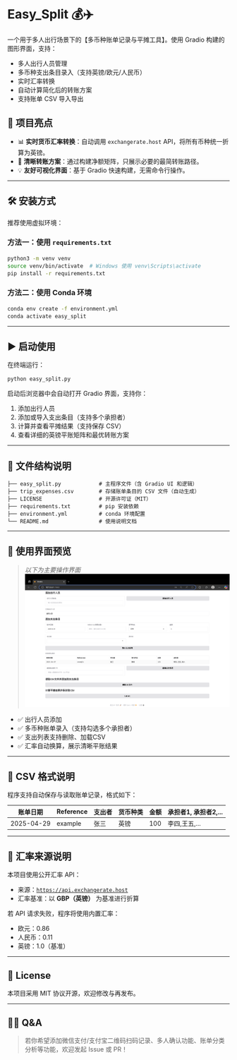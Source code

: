 # Easy_Split 💰✈️

一个用于多人出行场景下的【多币种账单记录与平摊工具】。使用 Gradio 构建的图形界面，支持：

- 多人出行人员管理
- 多币种支出条目录入（支持英镑/欧元/人民币）
- 实时汇率转换
- 自动计算简化后的转账方案
- 支持账单 CSV 导入导出

## 🚀 项目亮点

- 📊 **实时货币汇率转换**：自动调用 `exchangerate.host` API，将所有币种统一折算为英镑。
- 🧾 **清晰转账方案**：通过构建净额矩阵，只展示必要的最简转账路径。
- 💡 **友好可视化界面**：基于 Gradio 快速构建，无需命令行操作。

---

## 🛠️ 安装方式

推荐使用虚拟环境：

### 方法一：使用 `requirements.txt`

```bash
python3 -m venv venv
source venv/bin/activate  # Windows 使用 venv\Scripts\activate
pip install -r requirements.txt
```

### 方法二：使用 Conda 环境

```bash
conda env create -f environment.yml
conda activate easy_split
```

---

## ▶️ 启动使用

在终端运行：

```bash
python easy_split.py
```

启动后浏览器中会自动打开 Gradio 界面，支持你：

1. 添加出行人员
2. 添加或导入支出条目（支持多个承担者）
3. 计算并查看平摊结果（支持保存 CSV）
4. 查看详细的英镑平账矩阵和最优转账方案

---

## 📂 文件结构说明

```text
├── easy_split.py            # 主程序文件（含 Gradio UI 和逻辑）
├── trip_expenses.csv        # 存储账单条目的 CSV 文件（自动生成）
├── LICENSE                  # 开源许可证（MIT）
├── requirements.txt         # pip 安装依赖
├── environment.yml          # conda 环境配置
└── README.md                # 使用说明文档
```

---

## 📸 使用界面预览

> *以下为主要操作界面*
![使用界面预览](figures/interface.png)

- ✅ 出行人员添加  
- ✅ 多币种账单录入（支持勾选多个承担者）  
- ✅ 支出列表支持删除、加载CSV  
- ✅ 汇率自动换算，展示清晰平账结果  

---

## 🧾 CSV 格式说明

程序支持自动保存与读取账单记录，格式如下：

| 账单日期 | Reference | 支出者 | 货币种类 | 金额 | 承担者1, 承担者2,... |
|----------|-----------|--------|----------|------|------------------------|
| 2025-04-29 | example | 张三 | 英镑 | 100 | 李四,王五,... |

---

## 🔗 汇率来源说明

本项目使用公开汇率 API：

- 来源：[`https://api.exchangerate.host`](https://exchangerate.host/)
- 汇率基准：以 **GBP（英镑）** 为基准进行折算

若 API 请求失败，程序将使用内置汇率：

- 欧元：0.86
- 人民币：0.11
- 英镑：1.0（基准）

---

## 🪪 License

本项目采用 MIT 协议开源，欢迎修改与再发布。

---

## 🙋‍♀️ Q&A

> 若你希望添加微信支付/支付宝二维码扫码记录、多人确认功能、账单分类分析等功能，欢迎发起 Issue 或 PR！

